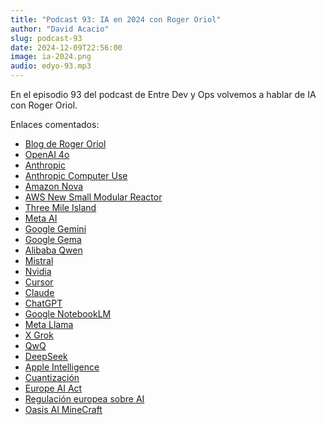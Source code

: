 ```yaml
---
title: "Podcast 93: IA en 2024 con Roger Oriol"
author: "David Acacio"
slug: podcast-93
date: 2024-12-09T22:56:00
image: ia-2024.png
audio: edyo-93.mp3
---
```


En el episodio 93 del podcast de Entre Dev y Ops volvemos a hablar de IA con Roger Oriol.

<!--more-->

Enlaces comentados:

- [Blog de Roger Oriol](https://www.ruxu.dev/)
- [OpenAI 4o](https://openai.com/index/hello-gpt-4o/)
- [Anthropic](https://www.anthropic.com/)
- [Anthropic Computer Use](https://docs.anthropic.com/en/docs/build-with-claude/computer-use)
- [Amazon Nova](https://www.aboutamazon.com/news/aws/amazon-nova-artificial-intelligence-bedrock-aws)
- [AWS New Small Modular Reactor](https://www.aboutamazon.com/news/sustainability/amazon-nuclear-small-modular-reactor-net-carbon-zero)
- [Three Mile Island](https://en.wikipedia.org/wiki/Three_Mile_Island_accident#:~:text=The%20Three%20Mile%20Island%20accident,-Township%2C%20near%20Harrisburg%2C%20Pennsylvania.)
- [Meta AI](https://www.meta.ai/)
- [Google Gemini](https://gemini.google.com/)
- [Google Gema](https://ai.google.dev/gemma)
- [Alibaba Qwen](https://www.alibabacloud.com/en/solutions/generative-ai/qwen?_p_lc=1)
- [Mistral](https://mistral.ai/)
- [Nvidia](https://www.nvidia.com/en-us/solutions/ai/)
- [Cursor](https://www.cursor.com/)
- [Claude](https://claude.ai/)
- [ChatGPT](https://chatgpt.com/)
- [Google NotebookLM](https://notebooklm.google/)
- [Meta Llama](https://www.llama.com/)
- [X Grok](https://x.ai/blog/grok)
- [QwQ](https://qwenlm.github.io/blog/qwq-32b-preview/)
- [DeepSeek](https://chat.deepseek.com/sign_in)
- [Apple Intelligence](https://www.apple.com/apple-intelligence/)
- [Cuantización](https://huggingface.co/docs/optimum/en/concept_guides/quantization)
- [Europe AI Act](https://artificialintelligenceact.eu/)
- [Regulación europea sobre AI](https://digital-strategy.ec.europa.eu/en/policies/regulatory-framework-ai)
- [Oasis AI MineCraft](https://oasisaiminecraft.com/)